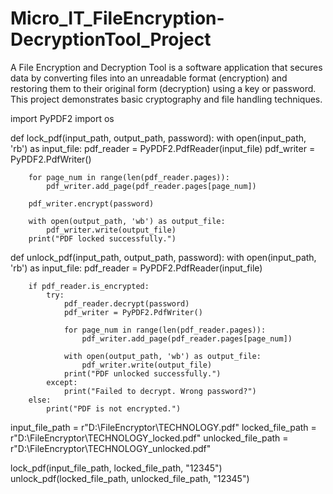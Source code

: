 # Micro_IT_FileEncryption-DecryptionTool_Project
A File Encryption and Decryption Tool is a software application that secures data by converting files into an unreadable format (encryption) and restoring them to their original form (decryption) using a key or password. This project demonstrates basic cryptography and file handling techniques.



import PyPDF2
import os

def lock_pdf(input_path, output_path, password):
    with open(input_path, 'rb') as input_file:
        pdf_reader = PyPDF2.PdfReader(input_file)
        pdf_writer = PyPDF2.PdfWriter()

        for page_num in range(len(pdf_reader.pages)):
            pdf_writer.add_page(pdf_reader.pages[page_num])

        pdf_writer.encrypt(password)

        with open(output_path, 'wb') as output_file:
            pdf_writer.write(output_file)
        print("PDF locked successfully.")

def unlock_pdf(input_path, output_path, password):
    with open(input_path, 'rb') as input_file:
        pdf_reader = PyPDF2.PdfReader(input_file)

        if pdf_reader.is_encrypted:
            try:
                pdf_reader.decrypt(password)
                pdf_writer = PyPDF2.PdfWriter()

                for page_num in range(len(pdf_reader.pages)):
                    pdf_writer.add_page(pdf_reader.pages[page_num])

                with open(output_path, 'wb') as output_file:
                    pdf_writer.write(output_file)
                print("PDF unlocked successfully.")
            except:
                print("Failed to decrypt. Wrong password?")
        else:
            print("PDF is not encrypted.")

input_file_path = r"D:\FileEncryptor\TECHNOLOGY.pdf"
locked_file_path = r"D:\FileEncryptor\\TECHNOLOGY_locked.pdf"
unlocked_file_path = r"D:\FileEncryptor\\TECHNOLOGY_unlocked.pdf"

lock_pdf(input_file_path, locked_file_path, "12345")
unlock_pdf(locked_file_path, unlocked_file_path, "12345")
